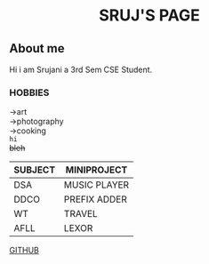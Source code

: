 <h1 align="center">SRUJ'S PAGE</h1>

## About me

Hi i am Srujani a 3rd Sem CSE Student. 

### HOBBIES
->art <br>->photography<br>
->cooking<br>
```hi```<br>
~~bleh~~

SUBJECT|MINIPROJECT
-----|------
DSA|MUSIC PLAYER
DDCO|PREFIX ADDER
WT|TRAVEL
AFLL|LEXOR

[GITHUB](https://github.com/Srujkul)
